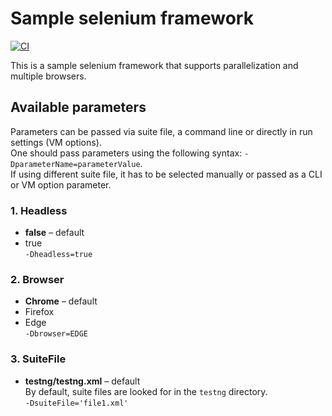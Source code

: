 # Sample selenium framework

[![CI](https://github.com/hetacz/HowToSelenium/actions/workflows/gradle.yml/badge.svg)](https://github.com/hetacz/HowToSelenium/actions/workflows/gradle.yml)

This is a sample selenium framework that supports parallelization and multiple browsers.

## Available parameters

Parameters can be passed via suite file, a command line or directly in run settings (VM options).  
One should pass parameters using the following syntax: `-DparameterName=parameterValue`.  
If using different suite file, it has to be selected manually or passed as a CLI or VM option parameter.

### 1. Headless

- **false** – default
- true  
  `-Dheadless=true`

### 2. Browser

- **Chrome** – default
- Firefox
- Edge  
  `-Dbrowser=EDGE`

### 3. SuiteFile

- **testng/testng.xml** – default  
  By default, suite files are looked for in the `testng` directory.  
  `-DsuiteFile='file1.xml'`
